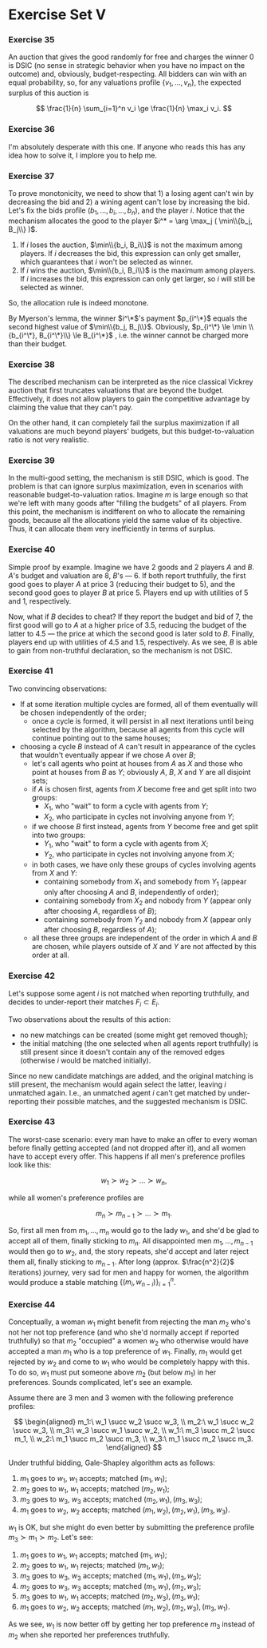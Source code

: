 # Exercise Set V

### Exercise 35

An auction that gives the good randomly for free and charges the winner $0$ is DSIC (no sense in strategic behavior when you have no impact on the outcome) and, obviously, budget-respecting.
All bidders can win with an equal probability, so, for any valuations profile $\{v_1, \dots, v_n\}$, the expected surplus of this auction is

$$
\frac{1}{n} \sum_{i=1}^n v_i \ge \frac{1}{n} \max_i v_i.
$$

### Exercise 36

I'm absolutely desperate with this one. If anyone who reads this has any idea how to solve it, I implore you to help me.

### Exercise 37

To prove monotonicity, we need to show that 1) a losing agent can't win by decreasing the bid and 2) a wining agent can't lose by increasing the bid.
Let's fix the bids profile $(b_1, \dots, b_i, \dots, b_n)$, and the player $i$.
Notice that the mechanism allocates the good to the player $i^* = \arg \max_j ( \min\\{b_j, B_j\\} )$.

1. If $i$ loses the auction, $\min\\{b_i, B_i\\}$ is not the maximum among players. If $i$ decreases the bid, this expression can only get smaller, which guarantees that $i$ won't be selected as winner.
3. If $i$ wins the auction, $\min\\{b_i, B_i\\}$ is the maximum among players. If $i$ increases the bid, this expression can only get larger, so $i$ will still be selected as winner.

So, the allocation rule is indeed monotone.

By Myerson's lemma, the winner $i^\*$'s payment $p_{i^\*}$ equals the second highest value of $\min\\{b_j, B_j\\}$.
Obviously, $p_{i^\*} \le \min \\{b_{i^\*}, B_{i^\*}\\} \le B_{i^\*}$ , i.e. the winner cannot be charged more than their budget.

### Exercise 38

The described mechanism can be interpreted as the nice classical Vickrey auction that first truncates valuations that are beyond the budget.
Effectively, it does not allow players to gain the competitive advantage by claiming the value that they can't pay.

On the other hand, it can completely fail the surplus maximization if all valuations are much beyond players' budgets, but this budget-to-valuation ratio is not very realistic.

### Exercise 39

In the multi-good setting, the mechanism is still DSIC, which is good.
The problem is that can ignore surplus maximization, even in  scenarios with reasonable budget-to-valuation ratios.
Imagine $m$ is large enough so that we're left with many goods after "filling the budgets" of all players.
From this point, the mechanism is indifferent on who to allocate the remaining goods, because all the allocations yield the same value of its objective. Thus, it can allocate them very inefficiently in terms of surplus.

### Exercise 40

Simple proof by example.
Imagine we have 2 goods and 2 players $A$ and $B$.
$A$'s budget and valuation are $8$, $B$'s &mdash; 6.
If both report truthfully, the first good goes to player $A$ at price 3 (reducing their budget to 5), and the second good goes to player $B$ at price 5.
Players end up with utilities of 5 and 1, respectively.

Now, what if $B$ decides to cheat?
If they report the budget and bid of $7$, the first good will go to $A$ at a higher price of 3.5, reducing the budget of the latter to 4.5 &mdash; the price at which the second good is later sold to $B$.
Finally, players end up with utilities of 4.5 and 1.5, respectively.
As we see, $B$ is able to gain from non-truthful declaration, so the mechanism is not DSIC.

### Exercise 41

Two convincing observations:

* If at some iteration multiple cycles are formed, all of them eventually will be chosen independently of the order;
    * once a cycle is formed, it will persist in all next iterations until being selected by the algorithm, because all agents from this cycle will continue pointing out to the same houses;
* choosing a cycle $B$ instead of $A$ can't result in appearance of the cycles that wouldn't eventually appear if we chose $A$ over $B$;
    * let's call agents who point at houses from $A$ as $X$ and those who point at houses from $B$ as $Y$; obviously $A$, $B$, $X$ and $Y$ are all disjoint sets;
    * if $A$ is chosen first, agents from $X$ become free and get split into two groups:
        * $X_1$, who "wait" to form a cycle with agents from $Y$;
        * $X_2$, who participate in cycles not involving anyone from $Y$;
    * if we choose $B$ first instead, agents from $Y$ become free and get split into two groups:
        * $Y_1$, who "wait" to form a cycle with agents from $X$;
        * $Y_2$, who participate in cycles not involving anyone from $X$;
    * in both cases, we have only these groups of cycles involving agents from $X$ and $Y$:
        * containing somebody from $X_1$ and somebody from $Y_1$ (appear only after choosing $A$ and $B$, independently of order);
        * containing somebody from $X_2$ and nobody from $Y$ (appear only after choosing $A$, regardless of $B$);
        * containing somebody from $Y_2$ and nobody from $X$ (appear only after choosing $B$, regardless of $A$);
    * all these three groups are independent of the order in which $A$ and $B$ are chosen, while players outside of $X$ and $Y$ are not affected by this order at all.

### Exercise 42

Let's suppose some agent $i$ is not matched when reporting truthfully, and decides to under-report their matches $F_i \subset E_i$.

Two observations about the results of this action:
* no new matchings can be created (some might get removed though);
* the initial matching (the one selected when all agents report truthfully) is still present since it doesn't contain any of the removed edges (otherwise $i$ would be matched initially).

Since no new candidate matchings are added, and the original matching is still present, the mechanism would again select the latter, leaving $i$ unmatched again.
I.e., an unmatched agent $i$ can't get matched by under-reporting their possible matches, and the suggested mechanism is DSIC.

### Exercise 43

The worst-case scenario: every man have to make an offer to every woman before finally getting accepted (and not dropped after it), and all women have to accept every offer. This happens if all men's preference profiles look like this:

$$
w_1 \succ w_2 \succ \dots \succ w_n,
$$

while all women's preference profiles are

$$
m_n \succ m_{n-1} \succ \dots \succ m_1.
$$

So, first all men from $m_1, \dots, m_n$ would go to the lady $w_1$, and she'd be glad to accept all of them, finally sticking to $m_n$.
All disappointed men $m_1, \dots, m_{n-1}$ would then go to $w_2$, and, the story repeats, she'd accept and later reject them all, finally sticking to $m_{n-1}$.
After long (approx. $\frac{n^2}{2}$ iterations) journey, very sad for men and happy for women, the algorithm would produce a stable matching $\{(m_i, w_{n-i})\}_{i=1}^n$.

### Exercise 44

Conceptually, a woman $w_1$ might benefit from rejecting the man $m_2$ who's not her not top preference (and who she'd normally accept if reported truthfully) so that $m_2$ "occupied" a women $w_2$ who otherwise would have accepted a man $m_1$ who is a top preference of $w_1$.
Finally, $m_1$ would get rejected by $w_2$ and come to $w_1$ who would be completely happy with this.
To do so, $w_1$ must put someone above $m_2$ (but below $m_1$) in her preferences.
Sounds complicated, let's see an example.

Assume there are 3 men and 3 women with the following preference profiles:

$$
\begin{aligned}
m_1:\ w_1 \succ w_2 \succ w_3, \\
m_2:\ w_1 \succ w_2 \succ w_3, \\
m_3:\ w_3 \succ w_1 \succ w_2, \\
w_1:\ m_3 \succ m_2 \succ m_1, \\
w_2:\ m_1 \succ m_2 \succ m_3, \\
w_3:\ m_1 \succ m_2 \succ m_3.
\end{aligned}
$$

Under truthful bidding, Gale-Shapley algorithm acts as follows:
1. $m_1$ goes to $w_1$, $w_1$ accepts; matched $(m_1, w_1)$;
2. $m_2$ goes to $w_1$, $w_1$ accepts; matched $(m_2, w_1)$;
3. $m_3$ goes to $w_3$, $w_3$ accepts; matched $(m_2, w_1), (m_3, w_3)$;
4. $m_1$ goes to $w_2$, $w_2$ accepts; matched $(m_1, w_2), (m_2, w_1), (m_3, w_3)$.

$w_1$ is OK, but she might do even better by submitting the preference profile $m_3 \succ m_1 \succ m_2$. Let's see:
1. $m_1$ goes to $w_1$, $w_1$ accepts; matched $(m_1, w_1)$;
2. $m_2$ goes to $w_1$, $w_1$ rejects; matched $(m_1, w_1)$;
3. $m_3$ goes to $w_3$, $w_3$ accepts; matched $(m_1, w_1), (m_3, w_3)$;
4. $m_2$ goes to $w_3$, $w_3$ accepts; matched $(m_1, w_1), (m_2, w_3)$;
5. $m_3$ goes to $w_1$, $w_1$ accepts; matched $(m_2, w_3), (m_3, w_1)$;
6. $m_1$ goes to $w_2$, $w_2$ accepts; matched $(m_1, w_2), (m_2, w_3), (m_3, w_1)$.

As we see, $w_1$ is now better off by getting her top preference $m_3$ instead of $m_2$ when she reported her preferences truthfully.

